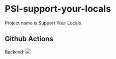 # PSI-support-your-locals

Project name is Support Your Locals

## Github Actions
Backend: ![](https://github.com/karinakr8/PSI-support-your-locals/workflows/Project-CI/badge.svg)
